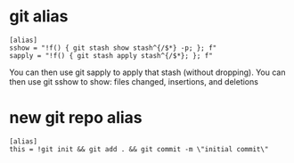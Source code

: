 git alias
=========

```
[alias]
sshow = "!f() { git stash show stash^{/$*} -p; }; f"
sapply = "!f() { git stash apply stash^{/$*}; }; f"
```



You can then use git sapply <regex> to apply that stash (without dropping).
You can then use git sshow <regex> to show: files changed, insertions, and deletions

# new git repo alias

```
[alias]
this = !git init && git add . && git commit -m \"initial commit\"
```
